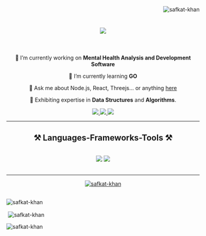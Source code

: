 <p align="right"> <img src="https://komarev.com/ghpvc/?username=safkat-khan&label=Profile%20views&color=0e75b6&style=flat" alt="safkat-khan" /> </p>


<h1 align="center">
    <img src="https://readme-typing-svg.herokuapp.com/?font=Righteous&size=35&center=true&vCenter=true&width=500&height=70&duration=4000&lines=Hi+There!+👋;+I'm+Safkat+Khan;" />
</h1>

<h3 align="center">

</h3>

<br/>

<div align="center">
 
 🔭 I’m currently working on **Mental Health Analysis and Development Software**
 
 🌱 I’m currently learning **GO**

 💬 Ask me about Node.js, React, Threejs... or anything [here](https://github.com/Safkat-Khan/Safkat-Khan/issues)

 🚀 Exhibiting expertise in **Data Structures** and **Algorithms**.


 </div>
 
<div align="center"> 
  <a href="mailto:Safkatkhan420@gmail.com">
    <img src="https://img.shields.io/badge/Gmail-333333?style=for-the-badge&logo=gmail&logoColor=red" />
  </a>
  <a href="https://www.linkedin.com/in/safkat-khan-20a2aa244/" target="_blank">
    <img src="https://img.shields.io/badge/LinkedIn-0077B5?style=for-the-badge&logo=linkedin&logoColor=white" target="_blank" />
  </a>
  <a href="https://github.com/Safkat-Khan" target="_blank">
     <img src="https://img.shields.io/badge/Portfolio-FF5722?style=for-the-badge&logo=todoist&logoColor=white" target="_blank" /> 
     <!-- sqlite, safari, google-chrome are other good icon options -->
  </a>
</div>

 <hr/>
 
<h2 align="center">⚒️ Languages-Frameworks-Tools ⚒️</h2>
<br/>
<div align="center">
    <img src="https://skillicons.dev/icons?i=react,bootstrap,html,css,vscode,github,figma,tailwind,git,vite" />
    <img src="https://skillicons.dev/icons?i=nodejs,c,cpp,java,python,javascript,typescript,express,firebase,mongodb,nextjs,mysql,threejs" /><br>
</div>

<br/>
<hr/>




<p align="center"> <a href="https://github.com/ryo-ma/github-profile-trophy"><img src="https://github-profile-trophy.vercel.app/?username=safkat-khan&theme=flat" alt="safkat-khan" /></a> </p>

<p></br><img align="center" src="https://github-readme-stats.vercel.app/api/top-langs?username=safkat-khan&show_icons=true&locale=en&layout=compact" alt="safkat-khan" /></p>
<p>&nbsp;<img align="center" src="https://github-readme-stats.vercel.app/api?username=safkat-khan&show_icons=true&locale=en" alt="safkat-khan" /></p>
<p><img align="center" src="https://github-readme-streak-stats.herokuapp.com?user=safkat-khan&theme=gruvbox" alt="safkat-khan" /></p>
</body>
</html>


